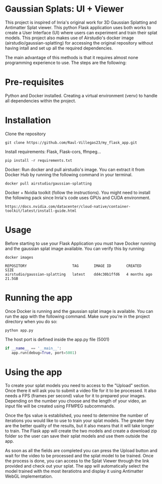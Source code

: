 
# Gaussian Splats: UI + Viewer

This project is inspired of Inria's original work for 3D Gaussian Splatting and Antimatter Splat viewer. This python Flask application uses both works to create a User Interface (UI) where users can experiment and train their splat models. This project also makes use of Airstudio's docker image (airstudio/gaussian-splatting) for accessing the original repository without having intall and set up all the required dependencies.

The main advantage of this methods is that it requires almost none programming experience to use. The steps are the following:

# Pre-requisites
Python and Docker installed. Creating a virtual environment (venv) to handle all dependencies within the project.

# Installation
Clone the repository
```shell
git clone https://github.com/Raul-Villegas23/my_flask_app.git
```
Install requirements: Flask, Flask-cors, ffmpeg...
```shell
pip install -r requirements.txt
```
Docker: Run docker and pull airstudio's image. You can extract it from Docker Hub by running the following command in your terminal.
```shell
docker pull airstudio/gaussian-splatting
```
Docker + Nvidia toolkit (follow the instructions). You might need to install the following pack since Inria's code uses GPUs and CUDA environment.
```shell
https://docs.nvidia.com/datacenter/cloud-native/container-toolkit/latest/install-guide.html
```

# Usage
Before starting to use your Flask Application you must have Docker running and the gaussian splat image available. You can verify this by running:
```shell
docker images
```
```shell
REPOSITORY                     TAG       IMAGE ID       CREATED        SIZE
airstudio/gaussian-splatting   latest    dd4c30b1ffd6   4 months ago   21.5GB
```

# Running the app

Once Docker is running and the gaussian splat image is available. You can run the app with the following command.
Make sure you're in the project directory when you do so:
 ```shell
 python app.py
 ```
 The host port is defined inside the app.py file (5001)
 ```python
 if __name__ == '__main__':
    app.run(debug=True, port=5001)
```
# Using the app
To create your splat models you need to access to the "Upload" section. Once there it will ask you to submit a video file for it to be processed. 
It also needs a FPS (frames per second) value for it to prepared your images. Depending on the number you choose and the length of your video, an input file 
will be created using FFMPEG subcommands.

Once the fps value is established, you need to determine the number of iterations you would like to use to train your splat models. The greater they are the better quality of the results, but
it also means that it will take longer to train. The Flask app will create the two models and create a download zip folder so the user can save their splat models and use them outside the app.

As soon as all the fields are completed you can press the Upload button and wait for the video to be processed and the splat model to be trained. Once the process is done, you can access to 
the Splat Viewer through the link provided and check out your splat. The app will automatically select the model trained with the most iteratiotns and display it using Antimatter WebGL implementation.